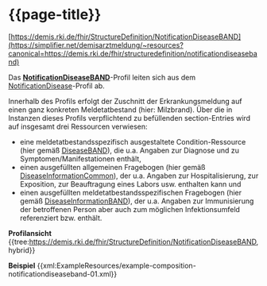 # {{page-title}}
[https://demis.rki.de/fhir/StructureDefinition/NotificationDiseaseBAND](https://simplifier.net/demisarztmeldung/~resources?canonical=https://demis.rki.de/fhir/structuredefinition/notificationdiseaseband)

Das **[NotificationDiseaseBAND](https://simplifier.net/demisarztmeldung/~resources?canonical=https://demis.rki.de/fhir/structuredefinition/notificationdiseaseband)**-Profil leiten sich aus dem [NotificationDisease](https://simplifier.net/demisarztmeldung/~resources?canonical=https://demis.rki.de/fhir/structuredefinition/notificationdisease)-Profil ab.

Innerhalb des Profils erfolgt der Zuschnitt der Erkrankungsmeldung auf einen ganz konkreten Meldetatbestand (hier: Milzbrand). Über die in Instanzen dieses Profils verpflichtend zu befüllenden section-Entries wird auf insgesamt drei Ressourcen verwiesen:

- eine meldetatbestandsspezifisch ausgestaltete Condition-Ressource (hier gemäß [DiseaseBAND](https://simplifier.net/demisarztmeldung/~resources?canonical=https://demis.rki.de/fhir/structuredefinition/diseaseband)), die u.a. Angaben zur Diagnose und zu Symptomen/Manifestationen enthält,
- einen ausgefüllten allgemeinen Fragebogen (hier gemäß [DiseaseInformationCommon](https://simplifier.net/demisarztmeldung/~resources?canonical=https://demis.rki.de/fhir/structuredefinition/diseaseinformationcommon)), der u.a. Angaben zur Hospitalisierung, zur Exposition, zur Beauftragung eines Labors usw. enthalten kann und
- einen ausgefüllten meldetatbestandsspezifischen Fragebogen (hier gemäß [DiseaseInformationBAND](https://simplifier.net/demisarztmeldung/~resources?canonical=https://demis.rki.de/fhir/structuredefinition/diseaseinformationband&category=Profile&sortBy=RankScore_desc)), der u.a. Angaben zur Immunisierung der betroffenen Person aber auch zum möglichen Infektionsumfeld referenziert bzw. enthält.

**Profilansicht**
{{tree:https://demis.rki.de/fhir/StructureDefinition/NotificationDiseaseBAND, hybrid}}

**Beispiel**
{{xml:ExampleResources/example-composition-notificationdiseaseband-01.xml}}
